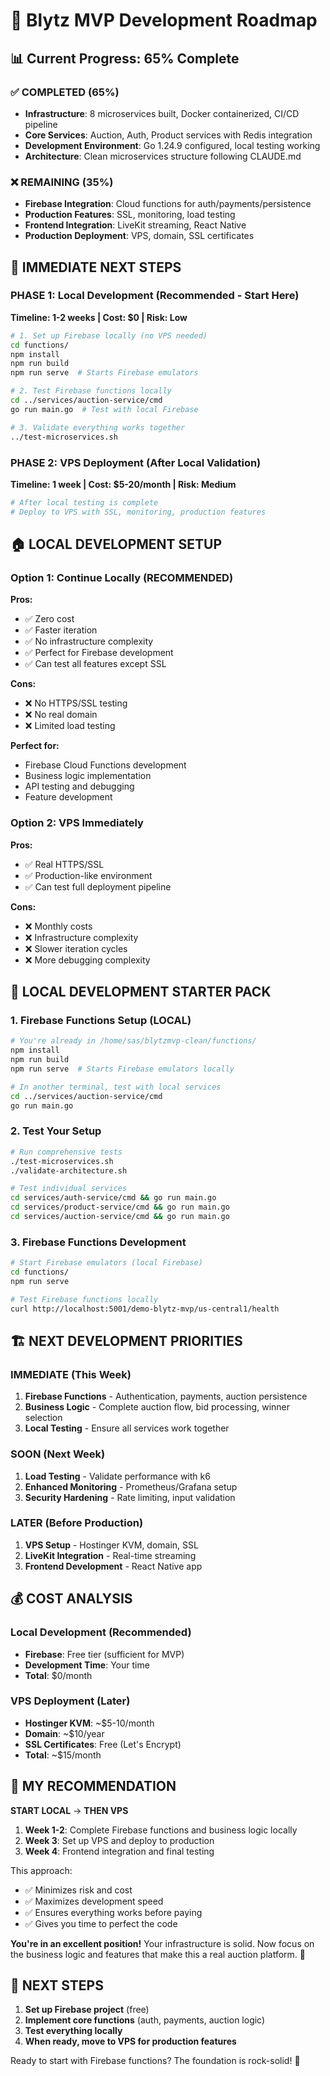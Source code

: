 # 🚀 Blytz MVP Development Roadmap

## 📊 Current Progress: 65% Complete

### ✅ COMPLETED (65%)
- **Infrastructure**: 8 microservices built, Docker containerized, CI/CD pipeline
- **Core Services**: Auction, Auth, Product services with Redis integration
- **Development Environment**: Go 1.24.9 configured, local testing working
- **Architecture**: Clean microservices structure following CLAUDE.md

### ❌ REMAINING (35%)
- **Firebase Integration**: Cloud functions for auth/payments/persistence
- **Production Features**: SSL, monitoring, load testing
- **Frontend Integration**: LiveKit streaming, React Native
- **Production Deployment**: VPS, domain, SSL certificates

## 🎯 IMMEDIATE NEXT STEPS

### PHASE 1: Local Development (Recommended - Start Here)
**Timeline: 1-2 weeks | Cost: $0 | Risk: Low**

```bash
# 1. Set up Firebase locally (no VPS needed)
cd functions/
npm install
npm run build
npm run serve  # Starts Firebase emulators

# 2. Test Firebase functions locally
cd ../services/auction-service/cmd
go run main.go  # Test with local Firebase

# 3. Validate everything works together
../test-microservices.sh
```

### PHASE 2: VPS Deployment (After Local Validation)
**Timeline: 1 week | Cost: $5-20/month | Risk: Medium**

```bash
# After local testing is complete
# Deploy to VPS with SSL, monitoring, production features
```

## 🏠 LOCAL DEVELOPMENT SETUP

### Option 1: Continue Locally (RECOMMENDED)

**Pros:**
- ✅ Zero cost
- ✅ Faster iteration
- ✅ No infrastructure complexity
- ✅ Perfect for Firebase development
- ✅ Can test all features except SSL

**Cons:**
- ❌ No HTTPS/SSL testing
- ❌ No real domain
- ❌ Limited load testing

**Perfect for:**
- Firebase Cloud Functions development
- Business logic implementation
- API testing and debugging
- Feature development

### Option 2: VPS Immediately
**Pros:**
- ✅ Real HTTPS/SSL
- ✅ Production-like environment
- ✅ Can test full deployment pipeline

**Cons:**
- ❌ Monthly costs
- ❌ Infrastructure complexity
- ❌ Slower iteration cycles
- ❌ More debugging complexity

## 🚀 LOCAL DEVELOPMENT STARTER PACK

### 1. Firebase Functions Setup (LOCAL)
```bash
# You're already in /home/sas/blytzmvp-clean/functions/
npm install
npm run build
npm run serve  # Starts Firebase emulators locally

# In another terminal, test with local services
cd ../services/auction-service/cmd
go run main.go
```

### 2. Test Your Setup
```bash
# Run comprehensive tests
./test-microservices.sh
./validate-architecture.sh

# Test individual services
cd services/auth-service/cmd && go run main.go
cd services/product-service/cmd && go run main.go
cd services/auction-service/cmd && go run main.go
```

### 3. Firebase Functions Development
```bash
# Start Firebase emulators (local Firebase)
cd functions/
npm run serve

# Test Firebase functions locally
curl http://localhost:5001/demo-blytz-mvp/us-central1/health
```

## 🏗️ NEXT DEVELOPMENT PRIORITIES

### IMMEDIATE (This Week)
1. **Firebase Functions** - Authentication, payments, auction persistence
2. **Business Logic** - Complete auction flow, bid processing, winner selection
3. **Local Testing** - Ensure all services work together

### SOON (Next Week)
1. **Load Testing** - Validate performance with k6
2. **Enhanced Monitoring** - Prometheus/Grafana setup
3. **Security Hardening** - Rate limiting, input validation

### LATER (Before Production)
1. **VPS Setup** - Hostinger KVM, domain, SSL
2. **LiveKit Integration** - Real-time streaming
3. **Frontend Development** - React Native app

## 💰 COST ANALYSIS

### Local Development (Recommended)
- **Firebase**: Free tier (sufficient for MVP)
- **Development Time**: Your time
- **Total**: $0/month

### VPS Deployment (Later)
- **Hostinger KVM**: ~$5-10/month
- **Domain**: ~$10/year
- **SSL Certificates**: Free (Let's Encrypt)
- **Total**: ~$15/month

## 🎯 MY RECOMMENDATION

**START LOCAL** → **THEN VPS**

1. **Week 1-2**: Complete Firebase functions and business logic locally
2. **Week 3**: Set up VPS and deploy to production
3. **Week 4**: Frontend integration and final testing

This approach:
- ✅ Minimizes risk and cost
- ✅ Maximizes development speed
- ✅ Ensures everything works before paying
- ✅ Gives you time to perfect the code

**You're in an excellent position!** Your infrastructure is solid. Now focus on the business logic and features that make this a real auction platform. 🚀

## 🔗 NEXT STEPS

1. **Set up Firebase project** (free)
2. **Implement core functions** (auth, payments, auction logic)
3. **Test everything locally**
4. **When ready, move to VPS for production features**

Ready to start with Firebase functions? The foundation is rock-solid! 💪
